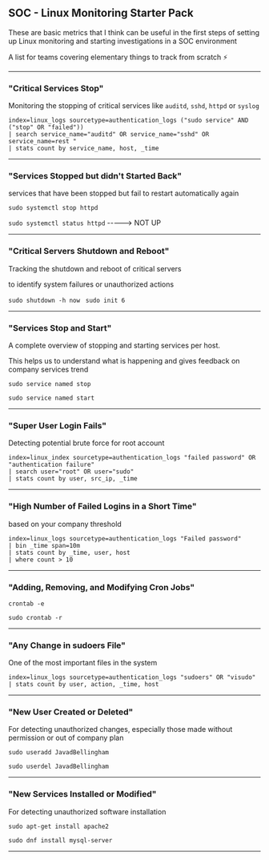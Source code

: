 ## SOC - Linux Monitoring Starter Pack 

These are basic metrics that I think can be useful in the first steps of setting up Linux monitoring and starting investigations in a SOC environment

A list for teams covering elementary things to track from scratch ⚡

------------------------------------------------------------------------------------------------------------------------------------------------------------------------------------------------------

### "Critical Services Stop" 
Monitoring the stopping of critical services like `auditd`, `sshd`, `httpd` or `syslog`

```
index=linux_logs sourcetype=authentication_logs ("sudo service" AND ("stop" OR "failed"))
| search service_name="auditd" OR service_name="sshd" OR service_name=rest "
| stats count by service_name, host, _time
```

------------------------------------------------------------------------------------------------------------------------------------------------------------------------------------------------------
### "Services Stopped but didn't Started Back"
services that have been stopped but fail to restart automatically again

```sudo systemctl stop httpd```

```sudo systemctl status httpd```  -----> NOT UP

------------------------------------------------------------------------------------------------------------------------------------------------------------------------------------------------------

### "Critical Servers Shutdown and Reboot"
Tracking the shutdown and reboot of critical servers 

to identify system failures or unauthorized actions


 ```sudo shutdown -h now``` 
``` sudo init 6```

------------------------------------------------------------------------------------------------------------------------------------------------------------------------------------------------------

### "Services Stop and Start"
A complete overview of stopping and starting services per host. 

This helps us to understand what is happening and gives feedback on company services trend

```sudo service named stop```

```sudo service named start```

------------------------------------------------------------------------------------------------------------------------------------------------------------------------------------------------------

### "Super User Login Fails"
Detecting potential brute force for root account

```
index=linux_index sourcetype=authentication_logs "failed password" OR "authentication failure"
| search user="root" OR user="sudo"
| stats count by user, src_ip, _time
```

------------------------------------------------------------------------------------------------------------------------------------------------------------------------------------------------------

### "High Number of Failed Logins in a Short Time"
based on your company threshold

```
index=linux_logs sourcetype=authentication_logs "Failed password"
| bin _time span=10m
| stats count by _time, user, host
| where count > 10
```

------------------------------------------------------------------------------------------------------------------------------------------------------------------------------------------------------

### "Adding, Removing, and Modifying Cron Jobs"

```crontab -e ```

```sudo crontab -r  ```

------------------------------------------------------------------------------------------------------------------------------------------------------------------------------------------------------

### "Any Change in sudoers File"
One of the most important files in the system

```
index=linux_logs sourcetype=authentication_logs "sudoers" OR "visudo"
| stats count by user, action, _time, host
```
------------------------------------------------------------------------------------------------------------------------------------------------------------------------------------------------------

### "New User Created or Deleted"
For detecting unauthorized changes, especially those made without permission or out of company plan 

```sudo useradd JavadBellingham ```

```sudo userdel JavadBellingham ```

-----------------------------------------------------------------------------------------------------------------------------------------------------------------------------------------------------

### "New Services Installed or Modified"
For detecting unauthorized software installation

```sudo apt-get install apache2```

```sudo dnf install mysql-server```


-----------------------------------------------------------------------------------------------------------------------------------------------------------------------------------------------------









